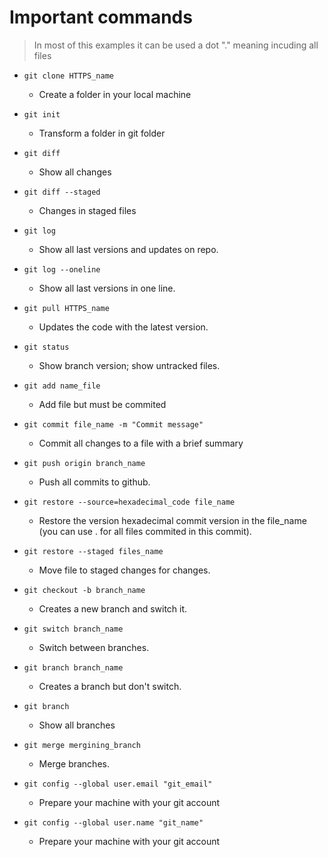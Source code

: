 # Important commands 

>In most of this examples it can be used a dot
> "." meaning incuding all files

+ `git clone HTTPS_name`

    + Create a folder in your local machine

+ `git init`
    
    + Transform a folder in git folder

+ `git diff`

    + Show all changes

+ `git diff --staged`

    + Changes in staged files

+ `git log`

    + Show all last versions and updates on repo.

+ `git log --oneline`

    + Show all last versions in one line.    

+ `git pull HTTPS_name`

    + Updates the code with the latest version.

+ `git status`

    + Show branch version; show untracked files.

+ `git add name_file`

    + Add file but must be commited

+ `git commit file_name -m "Commit message"`

    + Commit all changes to a file with a brief summary

+ `git push origin branch_name`

    + Push all commits to github.

+ `git restore --source=hexadecimal_code file_name`

    + Restore the version hexadecimal commit version in the file_name (you can use . for all files commited in this commit).

+ `git restore --staged files_name`

    + Move file to staged changes for changes.

+ `git checkout -b branch_name`

    + Creates a new branch and switch it.

+ `git switch branch_name`

    + Switch between branches. 

+ `git branch branch_name`

    + Creates a branch but don't switch.

+ `git branch`

    + Show all branches

+ `git merge mergining_branch`

    + Merge branches.

+ `git config --global user.email "git_email"`

    + Prepare your machine with your git account

+ `git config --global user.name "git_name"`

    + Prepare your machine with your git account
    